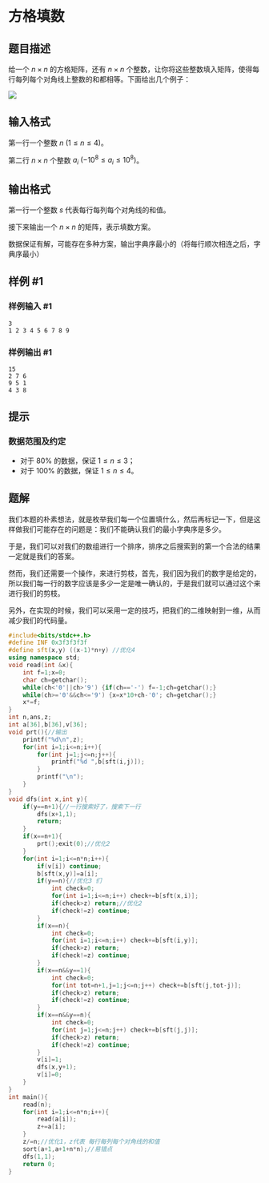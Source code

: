 # 方格填数

## 题目描述

给一个 $n\times n$ 的方格矩阵，还有 $n\times n$ 个整数，让你将这些整数填入矩阵，使得每行每列每个对角线上整数的和都相等。下面给出几个例子：

![](https://cdn.luogu.com.cn/upload/image_hosting/6m0pbzzu.png)

## 输入格式

第一行一个整数 $n\ (1 \le n \le 4)$。

第二行 $n\times n$ 个整数 $a_i\ (-10^8 \le a_i \le 10^8)$。

## 输出格式

第一行一个整数 $s$ 代表每行每列每个对角线的和值。

接下来输出一个 $n\times n$ 的矩阵，表示填数方案。

数据保证有解，可能存在多种方案，输出字典序最小的（将每行顺次相连之后，字典序最小）

## 样例 #1

### 样例输入 #1

```
3
1 2 3 4 5 6 7 8 9
```

### 样例输出 #1

```
15
2 7 6
9 5 1
4 3 8
```

## 提示

### 数据范围及约定

- 对于 $80\%$ 的数据，保证 $1 \le n \le 3$；
- 对于 $100\%$ 的数据，保证 $1 \le n \le 4$。

## 题解
我们本题的朴素想法，就是枚举我们每一个位置填什么，然后再标记一下，但是这样做我们可能存在的问题是：我们不能确认我们的最小字典序是多少。

于是，我们可以对我们的数组进行一个排序，排序之后搜索到的第一个合法的结果一定就是我们的答案。

然而，我们还需要一个操作，来进行剪枝，首先，我们因为我们的数字是给定的，所以我们每一行的数字应该是多少一定是唯一确认的，于是我们就可以通过这个来进行我们的剪枝。

另外，在实现的时候，我们可以采用一定的技巧，把我们的二维映射到一维，从而减少我们的代码量。

```cpp
#include<bits/stdc++.h>
#define INF 0x3f3f3f3f
#define sft(x,y) ((x-1)*n+y) //优化4
using namespace std;
void read(int &x){
	int f=1;x=0;
	char ch=getchar();
	while(ch<'0'||ch>'9') {if(ch=='-') f=-1;ch=getchar();}
	while(ch>='0'&&ch<='9') {x=x*10+ch-'0'; ch=getchar();}
	x*=f;
}
int n,ans,z;
int a[36],b[36],v[36];
void prt(){//输出 
	printf("%d\n",z);
	for(int i=1;i<=n;i++){
		for(int j=1;j<=n;j++){
			printf("%d ",b[sft(i,j)]);
		}
		printf("\n");
	}
}
void dfs(int x,int y){
	if(y==n+1){//一行搜索好了，搜索下一行 
		dfs(x+1,1);
		return;
	}
	if(x==n+1){
		prt();exit(0);//优化2
	}
	for(int i=1;i<=n*n;i++){
		if(v[i]) continue;
		b[sft(x,y)]=a[i];
		if(y==n){//优化3 们 
			int check=0;
			for(int i=1;i<=n;i++) check+=b[sft(x,i)];
			if(check>z) return;//优化2 
			if(check!=z) continue;
		}
		if(x==n){
			int check=0;
			for(int i=1;i<=n;i++) check+=b[sft(i,y)];
			if(check>z) return;
			if(check!=z) continue;
		}
		if(x==n&&y==1){
			int check=0;
			for(int tot=n+1,j=1;j<=n;j++) check+=b[sft(j,tot-j)];
			if(check>z) return;
			if(check!=z) continue;
		}
		if(x==n&&y==n){
			int check=0;
			for(int j=1;j<=n;j++) check+=b[sft(j,j)];
			if(check>z) return;
			if(check!=z) continue;
		}
		v[i]=1;
		dfs(x,y+1);
		v[i]=0;
	}
}
int main(){
	read(n);
	for(int i=1;i<=n*n;i++){
		read(a[i]);
		z+=a[i];
	}
	z/=n;//优化1，z代表 每行每列每个对角线的和值
	sort(a+1,a+1+n*n);//易错点 
	dfs(1,1);
	return 0;	
}


```